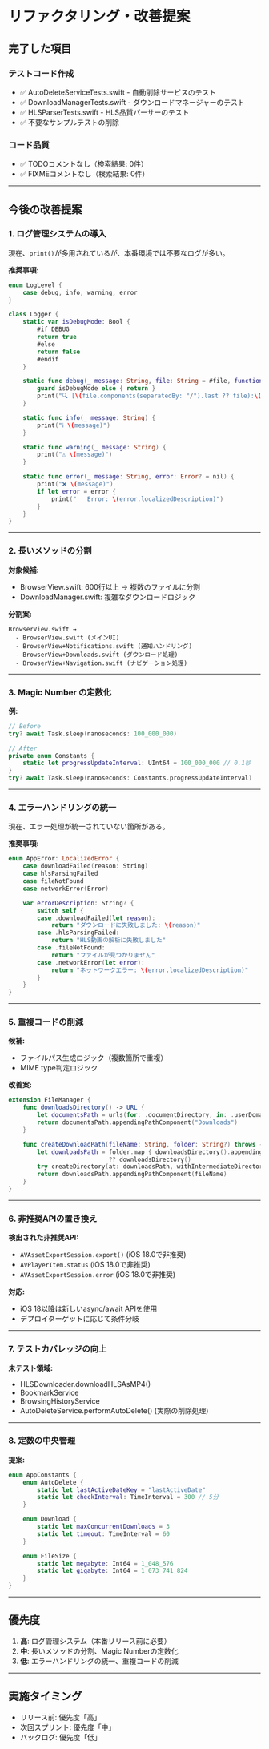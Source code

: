 # リファクタリング・改善提案

## 完了した項目

### テストコード作成
- ✅ AutoDeleteServiceTests.swift - 自動削除サービスのテスト
- ✅ DownloadManagerTests.swift - ダウンロードマネージャーのテスト
- ✅ HLSParserTests.swift - HLS品質パーサーのテスト
- ✅ 不要なサンプルテストの削除

### コード品質
- ✅ TODOコメントなし（検索結果: 0件）
- ✅ FIXMEコメントなし（検索結果: 0件）

---

## 今後の改善提案

### 1. ログ管理システムの導入

現在、`print()`が多用されているが、本番環境では不要なログが多い。

**推奨事項:**
```swift
enum LogLevel {
    case debug, info, warning, error
}

class Logger {
    static var isDebugMode: Bool {
        #if DEBUG
        return true
        #else
        return false
        #endif
    }

    static func debug(_ message: String, file: String = #file, function: String = #function, line: Int = #line) {
        guard isDebugMode else { return }
        print("🔍 [\(file.components(separatedBy: "/").last ?? file):\(line)] \(message)")
    }

    static func info(_ message: String) {
        print("ℹ️ \(message)")
    }

    static func warning(_ message: String) {
        print("⚠️ \(message)")
    }

    static func error(_ message: String, error: Error? = nil) {
        print("❌ \(message)")
        if let error = error {
            print("   Error: \(error.localizedDescription)")
        }
    }
}
```

---

### 2. 長いメソッドの分割

**対象候補:**
- BrowserView.swift: 600行以上 → 複数のファイルに分割
- DownloadManager.swift: 複雑なダウンロードロジック

**分割案:**
```
BrowserView.swift →
  - BrowserView.swift (メインUI)
  - BrowserView+Notifications.swift (通知ハンドリング)
  - BrowserView+Downloads.swift (ダウンロード処理)
  - BrowserView+Navigation.swift (ナビゲーション処理)
```

---

### 3. Magic Number の定数化

**例:**
```swift
// Before
try? await Task.sleep(nanoseconds: 100_000_000)

// After
private enum Constants {
    static let progressUpdateInterval: UInt64 = 100_000_000 // 0.1秒
}
try? await Task.sleep(nanoseconds: Constants.progressUpdateInterval)
```

---

### 4. エラーハンドリングの統一

現在、エラー処理が統一されていない箇所がある。

**推奨事項:**
```swift
enum AppError: LocalizedError {
    case downloadFailed(reason: String)
    case hlsParsingFailed
    case fileNotFound
    case networkError(Error)

    var errorDescription: String? {
        switch self {
        case .downloadFailed(let reason):
            return "ダウンロードに失敗しました: \(reason)"
        case .hlsParsingFailed:
            return "HLS動画の解析に失敗しました"
        case .fileNotFound:
            return "ファイルが見つかりません"
        case .networkError(let error):
            return "ネットワークエラー: \(error.localizedDescription)"
        }
    }
}
```

---

### 5. 重複コードの削減

**候補:**
- ファイルパス生成ロジック（複数箇所で重複）
- MIME type判定ロジック

**改善案:**
```swift
extension FileManager {
    func downloadsDirectory() -> URL {
        let documentsPath = urls(for: .documentDirectory, in: .userDomainMask)[0]
        return documentsPath.appendingPathComponent("Downloads")
    }

    func createDownloadPath(fileName: String, folder: String?) throws -> URL {
        let downloadsPath = folder.map { downloadsDirectory().appendingPathComponent($0) }
                            ?? downloadsDirectory()
        try createDirectory(at: downloadsPath, withIntermediateDirectories: true)
        return downloadsPath.appendingPathComponent(fileName)
    }
}
```

---

### 6. 非推奨APIの置き換え

**検出された非推奨API:**
- `AVAssetExportSession.export()` (iOS 18.0で非推奨)
- `AVPlayerItem.status` (iOS 18.0で非推奨)
- `AVAssetExportSession.error` (iOS 18.0で非推奨)

**対応:**
- iOS 18以降は新しいasync/await APIを使用
- デプロイターゲットに応じて条件分岐

---

### 7. テストカバレッジの向上

**未テスト領域:**
- HLSDownloader.downloadHLSAsMP4()
- BookmarkService
- BrowsingHistoryService
- AutoDeleteService.performAutoDelete() (実際の削除処理)

---

### 8. 定数の中央管理

**提案:**
```swift
enum AppConstants {
    enum AutoDelete {
        static let lastActiveDateKey = "lastActiveDate"
        static let checkInterval: TimeInterval = 300 // 5分
    }

    enum Download {
        static let maxConcurrentDownloads = 3
        static let timeout: TimeInterval = 60
    }

    enum FileSize {
        static let megabyte: Int64 = 1_048_576
        static let gigabyte: Int64 = 1_073_741_824
    }
}
```

---

## 優先度

1. **高**: ログ管理システム（本番リリース前に必要）
2. **中**: 長いメソッドの分割、Magic Numberの定数化
3. **低**: エラーハンドリングの統一、重複コードの削減

---

## 実施タイミング

- リリース前: 優先度「高」
- 次回スプリント: 優先度「中」
- バックログ: 優先度「低」
